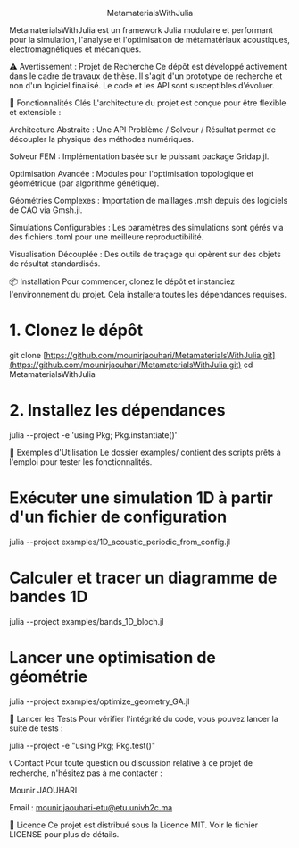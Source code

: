 <div align="center">

MetamaterialsWithJulia
</div>

MetamaterialsWithJulia est un framework Julia modulaire et performant pour la simulation, l'analyse et l'optimisation de métamatériaux acoustiques, électromagnétiques et mécaniques.

⚠️ Avertissement : Projet de Recherche
Ce dépôt est développé activement dans le cadre de travaux de thèse. Il s'agit d'un prototype de recherche et non d'un logiciel finalisé. Le code et les API sont susceptibles d'évoluer.

🚀 Fonctionnalités Clés
L'architecture du projet est conçue pour être flexible et extensible :

Architecture Abstraite : Une API Problème / Solveur / Résultat permet de découpler la physique des méthodes numériques.

Solveur FEM : Implémentation basée sur le puissant package Gridap.jl.

Optimisation Avancée : Modules pour l'optimisation topologique et géométrique (par algorithme génétique).

Géométries Complexes : Importation de maillages .msh depuis des logiciels de CAO via Gmsh.jl.

Simulations Configurables : Les paramètres des simulations sont gérés via des fichiers .toml pour une meilleure reproductibilité.

Visualisation Découplée : Des outils de traçage qui opèrent sur des objets de résultat standardisés.

📦 Installation
Pour commencer, clonez le dépôt et instanciez l'environnement du projet. Cela installera toutes les dépendances requises.

# 1. Clonez le dépôt
git clone [https://github.com/mounirjaouhari/MetamaterialsWithJulia.git](https://github.com/mounirjaouhari/MetamaterialsWithJulia.git)
cd MetamaterialsWithJulia

# 2. Installez les dépendances
julia --project -e 'using Pkg; Pkg.instantiate()'

📖 Exemples d'Utilisation
Le dossier examples/ contient des scripts prêts à l'emploi pour tester les fonctionnalités.

# Exécuter une simulation 1D à partir d'un fichier de configuration
julia --project examples/1D_acoustic_periodic_from_config.jl

# Calculer et tracer un diagramme de bandes 1D
julia --project examples/bands_1D_bloch.jl

# Lancer une optimisation de géométrie
julia --project examples/optimize_geometry_GA.jl

🧪 Lancer les Tests
Pour vérifier l'intégrité du code, vous pouvez lancer la suite de tests :

julia --project -e "using Pkg; Pkg.test()"

📞 Contact
Pour toute question ou discussion relative à ce projet de recherche, n'hésitez pas à me contacter :

Mounir JAOUHARI

Email : mounir.jaouhari-etu@etu.univh2c.ma

📜 Licence
Ce projet est distribué sous la Licence MIT. Voir le fichier LICENSE pour plus de détails.
